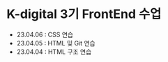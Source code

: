 # K-digital 3기 FrontEnd 수업
+ 23.04.06 : CSS 연습
+ 23.04.05 : HTML 및 Git 연습
+ 23.04.04 : HTML 구조 연습


